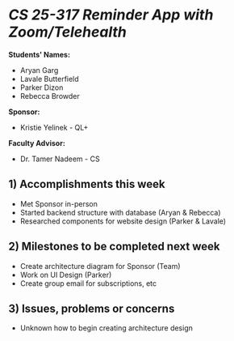 # *CS 25-317 Reminder App with Zoom/Telehealth*

**Students' Names:**
- Aryan Garg
- Lavale Butterfield
- Parker Dizon
- Rebecca Browder

**Sponsor:**
- Kristie Yelinek - QL+

**Faculty Advisor:**
- Dr. Tamer Nadeem - CS

## 1) Accomplishments this week ##
   - Met Sponsor in-person
   - Started backend structure with database (Aryan & Rebecca)
   - Researched components for website design (Parker & Lavale)

## 2) Milestones to be completed next week ##
   - Create architecture diagram for Sponsor (Team)
   - Work on UI Design (Parker)
   - Create group email for subscriptions, etc

## 3) Issues, problems or concerns ##
   - Unknown how to begin creating architecture design